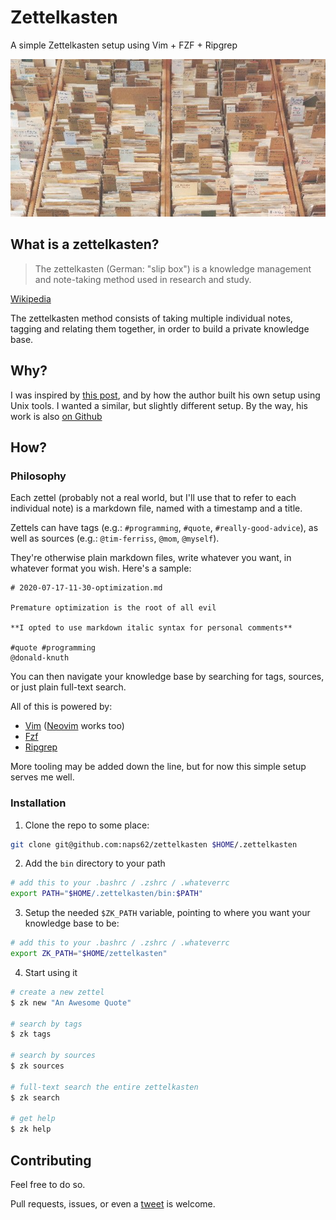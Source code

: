 # Zettelkasten

A simple Zettelkasten setup using Vim + FZF + Ripgrep

![Zettelkasten](./banner.jpeg)

## What is a zettelkasten?

> The zettelkasten (German: "slip box") is a knowledge management and note-taking method used in research and study. 

[Wikipedia](https://en.wikipedia.org/wiki/Zettelkasten)

The zettelkasten method consists of taking multiple individual notes, tagging and relating them together, in order to
build a private knowledge base.

## Why?

I was inspired by [this post](https://superorganizers.substack.com/p/how-to-build-a-learning-machine), and by how the
author built his own setup using Unix tools. I wanted a similar, but slightly different setup.
By the way, his work is also [on Github](https://github.com/sirupsen/zk)

## How?

### Philosophy

Each zettel (probably not a real world, but I'll use that to refer to each individual note) is a markdown file, named
with a timestamp and a title.

Zettels can have tags (e.g.: `#programming`, `#quote`, `#really-good-advice`), as well as sources (e.g.: `@tim-ferriss`,
`@mom`, `@myself`).

They're otherwise plain markdown files, write whatever you want, in whatever format you wish. Here's a sample:

```
# 2020-07-17-11-30-optimization.md

Premature optimization is the root of all evil

**I opted to use markdown italic syntax for personal comments**

#quote #programming
@donald-knuth
```

You can then navigate your knowledge base by searching for tags, sources, or just plain full-text search.

All of this is powered by:
- [Vim](https://www.vim.org) ([Neovim](https://neovim.io) works too)
- [Fzf](https://github.com/junegunn/fzf)
- [Ripgrep](https://github.com/BurntSushi/ripgrep)

More tooling may be added down the line, but for now this simple setup serves me well.

### Installation

1. Clone the repo to some place:

```sh
git clone git@github.com:naps62/zettelkasten $HOME/.zettelkasten
```

2. Add the `bin` directory to your path

```sh
# add this to your .bashrc / .zshrc / .whateverrc
export PATH="$HOME/.zettelkasten/bin:$PATH"
```

3. Setup the needed `$ZK_PATH` variable, pointing to where you want your knowledge base to be:

```sh
# add this to your .bashrc / .zshrc / .whateverrc
export ZK_PATH="$HOME/zettelkasten"
```

4. Start using it

```sh
# create a new zettel
$ zk new "An Awesome Quote"

# search by tags
$ zk tags

# search by sources
$ zk sources

# full-text search the entire zettelkasten
$ zk search

# get help
$ zk help
```

## Contributing

Feel free to do so.

Pull requests, issues, or even a [tweet](https://twitter.com/naps62) is welcome.
